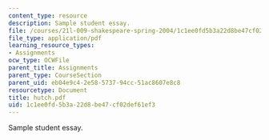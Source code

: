 ```yaml
---
content_type: resource
description: Sample student essay.
file: /courses/21l-009-shakespeare-spring-2004/1c1ee0fd5b3a22d8be47cf02def61ef3_hutch.pdf
file_type: application/pdf
learning_resource_types:
- Assignments
ocw_type: OCWFile
parent_title: Assignments
parent_type: CourseSection
parent_uid: eb04e9c4-2e58-5737-94cc-51ac8607e8c8
resourcetype: Document
title: hutch.pdf
uid: 1c1ee0fd-5b3a-22d8-be47-cf02def61ef3
---
```

Sample student essay.

